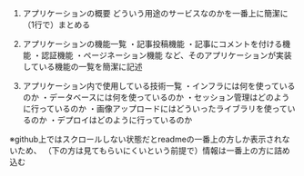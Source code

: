 1. アプリケーションの概要
  どういう用途のサービスなのかを一番上に簡潔に（1行で）まとめる

2. アプリケーションの機能一覧
  ・記事投稿機能
  ・記事にコメントを付ける機能
  ・認証機能
  ・ページネーション機能
  など、そのアプリケーションが実装している機能の一覧を簡潔に記述
  
3. アプリケーション内で使用している技術一覧
  ・インフラには何を使っているのか
  ・データベースには何を使っているのか
  ・セッション管理はどのように行っているのか
  ・画像アップロードにはどういったライブラリを使っているのか
  ・デプロイはどのように行っているのか
  
※github上ではスクロールしない状態だとreadmeの一番上の方しか表示されないため、
（下の方は見てもらいにくいという前提で）情報は一番上の方に詰め込む
